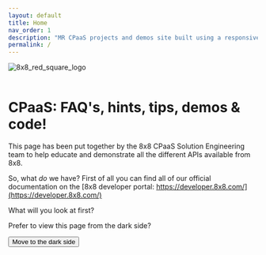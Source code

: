 ```yaml
---
layout: default
title: Home
nav_order: 1
description: "MR CPaaS projects and demos site built using a responsive Jekyll theme with built-in search that is easily customizable and hosted on GitHub Pages."
permalink: /
---
```


<img
    style="display: block;
           margin-left: auto;
           margin-right: auto;"
    src="https://mlwrogers.github.io/cpaas-wiki/image_assets/8x8_RedSquare_LogoSml_RGB.png"
    alt="8x8_red_square_logo">
&nbsp;

# CPaaS: FAQ's, hints, tips, demos & code!

This page has been put together by the 8x8 CPaaS Solution Engineering team to help educate and demonstrate all the different APIs available from 8x8.

So, what _do_ we have?
First of all you can find all of our official documentation on the [8x8 developer portal: https://developer.8x8.com/](https://developer.8x8.com/)

What will you look at first?

Prefer to view this page from the dark side?

<button class="btn js-toggle-dark-mode">Move to the dark side</button>

<script>
const toggleDarkMode = document.querySelector('.js-toggle-dark-mode');

jtd.addEvent(toggleDarkMode, 'click', function(){
  if (jtd.getTheme() === 'dark') {
    jtd.setTheme('light');
    toggleDarkMode.textContent = 'Move to the dark side';
  } else {
    jtd.setTheme('dark');
    toggleDarkMode.textContent = 'Return to the light';
  }
});
</script>
